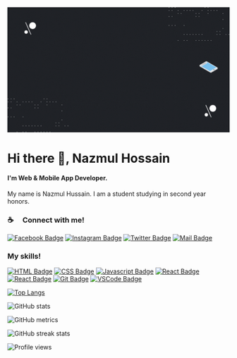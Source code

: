 <img src='Welcome.gif' alt='Welcome to github'>

# Hi there 👋, Nazmul Hossain
#### I'm Web & Mobile App Developer.

My name is Nazmul Hussain. I am a student studying in second year honors.

<!-- ------------------------------ -->
<!-- Below is my social links start -->
<!-- ------------------------------ -->
### :coffee: &emsp;Connect with me!

[![Facebook Badge](https://img.shields.io/badge/Facebook-1877F2?style=for-the-badge&logo=facebook&logoColor=white)](https://facebook.com/nazmul.hossain.75457) [![Instagram Badge](https://img.shields.io/badge/Instagram-E4405F?style=for-the-badge&logo=instagram&logoColor=white)](https://instagram.com/nazmul5462/) [![Twitter Badge](https://img.shields.io/badge/Twitter-1DA1F2?style=for-the-badge&logo=twitter&logoColor=white)](https://twitter.com/NazmulH520) [![Mail Badge](https://img.shields.io/badge/Gmail-D14836?style=for-the-badge&logo=gmail&logoColor=white)](mailto:nazmulhossain2905@gmail.com)

<!-- ------------------------------ -->
<!-- Below is my social links end -->
<!-- ------------------------------ -->

<!-- ------------------------------ -->
<!-- Below is my skils start -->
<!-- ------------------------------ -->
### My skills!

[![HTML Badge](https://img.shields.io/badge/html-F05032?style=for-the-badge&logo=html&logoColor=white)](#)
[![CSS Badge](https://img.shields.io/badge/-CSS-007acc?style=for-the-badge&labelColor=black&logo=css&logoColor=007acc)](#) 
[![Javascript Badge](https://img.shields.io/badge/-Javascript-F0DB4F?style=for-the-badge&labelColor=black&logo=javascript&logoColor=F0DB4F)](#) 
[![React Badge](https://img.shields.io/badge/-React-61DBFB?style=for-the-badge&labelColor=black&logo=react&logoColor=61DBFB)](#) 
[![React Badge](https://img.shields.io/badge/-React_Native-61DBFB?style=for-the-badge&labelColor=black&logo=react&logoColor=61DBFB)](#) 
[![Git Badge](https://img.shields.io/badge/Git-F05032?style=for-the-badge&logo=git&logoColor=white)](#)
[![VSCode Badge](https://img.shields.io/badge/Visual_Studio-5C2D91?style=for-the-badge&logo=visual%20studio&logoColor=white)](#) 

<!-- ------------------------------ -->
<!-- Below is my skils end -->
<!-- ------------------------------ -->


[![Top Langs](https://github-readme-stats.vercel.app/api/top-langs/?username=NazmulHossain2905)](https://github.com/anuraghazra/github-readme-stats)

![GitHub stats](https://github-readme-stats.vercel.app/api?username=NazmulHossain2905&show_icons=true&count_private=true)  

![GitHub metrics](https://metrics.lecoq.io/NazmulHossain2905)  

![GitHub streak stats](https://github-readme-streak-stats.herokuapp.com/?user=NazmulHossain2905)  

![Profile views](https://gpvc.arturio.dev/NazmulHossain2905)  
